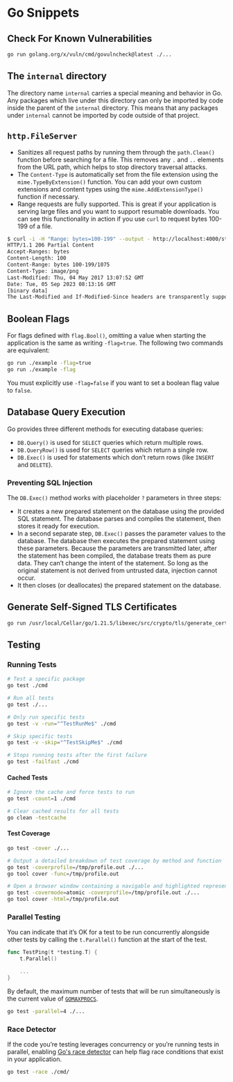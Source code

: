 # Go Snippets

## Check For Known Vulnerabilities

```sh
go run golang.org/x/vuln/cmd/govulncheck@latest ./...
```

## The `internal` directory

The directory name `internal` carries a special meaning and behavior in Go. Any packages which live under this directory can only be imported by code inside the parent of the `internal` directory. This means that any packages under `internal` cannot be imported by code outside of that project.

## `http.FileServer`

-   Sanitizes all request paths by running them through the `path.Clean()` function before searching for a file. This removes any `.` and `..` elements from the URL path, which helps to stop directory traversal attacks.
-   The `Content-Type` is automatically set from the file extension using the `mime.TypeByExtension()` function. You can add your own custom extensions and content types using the `mime.AddExtensionType()` function if necessary.
-   Range requests are fully supported. This is great if your application is serving large files and you want to support resumable downloads. You can see this functionality in action if you use `curl` to request bytes 100-199 of a file.

```sh
$ curl -i -H "Range: bytes=100-199" --output - http://localhost:4000/static/img/logo.png
HTTP/1.1 206 Partial Content
Accept-Ranges: bytes
Content-Length: 100
Content-Range: bytes 100-199/1075
Content-Type: image/png
Last-Modified: Thu, 04 May 2017 13:07:52 GMT
Date: Tue, 05 Sep 2023 08:13:16 GMT
[binary data]
The Last-Modified and If-Modified-Since headers are transparently supported. If a file hasn’t changed since the user last requested it, then http.FileServer will send a 304 Not Modified status code instead of the file itself. This helps reduce latency and processing overhead for both the client and server.
```

## Boolean Flags

For flags defined with `flag.Bool()`, omitting a value when starting the application is the same as writing `-flag=true`. The following two commands are equivalent:

```sh
go run ./example -flag=true
go run ./example -flag
```

You must explicitly use `-flag=false` if you want to set a boolean flag value to `false`.

## Database Query Execution

Go provides three different methods for executing database queries:

-   `DB.Query()` is used for `SELECT` queries which return multiple rows.
-   `DB.QueryRow()` is used for `SELECT` queries which return a single row.
-   `DB.Exec()` is used for statements which don’t return rows (like `INSERT` and `DELETE`).

### Preventing SQL Injection

The `DB.Exec()` method works with placeholder `?` parameters in three steps:

-   It creates a new prepared statement on the database using the provided SQL statement. The database parses and compiles the statement, then stores it ready for execution.
-   In a second separate step, `DB.Exec()` passes the parameter values to the database. The database then executes the prepared statement using these parameters. Because the parameters are transmitted later, after the statement has been compiled, the database treats them as pure data. They can’t change the intent of the statement. So long as the original statement is not derived from untrusted data, injection cannot occur.
-   It then closes (or deallocates) the prepared statement on the database.

## Generate Self-Signed TLS Certificates

```sh
go run /usr/local/Cellar/go/1.21.5/libexec/src/crypto/tls/generate_cert.go --rsa-bits=2048 --host=localhost
```

## Testing

### Running Tests

```sh
# Test a specific package
go test ./cmd

# Run all tests
go test ./...

# Only run specific tests
go test -v -run="^TestRunMe$" ./cmd

# Skip specific tests
go test -v -skip="^TestSkipMe$" ./cmd

# Stops running tests after the first failure
go test -failfast ./cmd
```

#### Cached Tests

```sh
# Ignore the cache and force tests to run
go test -count=1 ./cmd

# Clear cached results for all tests
go clean -testcache
```

#### Test Coverage

```sh
go test -cover ./...

# Output a detailed breakdown of test coverage by method and function
go test -coverprofile=/tmp/profile.out ./...
go tool cover -func=/tmp/profile.out

# Open a browser window containing a navigable and highlighted representation of your code
go test -covermode=atomic -coverprofile=/tmp/profile.out ./...
go tool cover -html=/tmp/profile.out
```

### Parallel Testing

You can indicate that it’s OK for a test to be run concurrently alongside other tests by calling the `t.Parallel()` function at the start of the test.

```go
func TestPing(t *testing.T) {
    t.Parallel()

    ...
}
```

By default, the maximum number of tests that will be run simultaneously is the current value of [`GOMAXPROCS`](https://pkg.go.dev/runtime#pkg-constants).

```sh
go test -parallel=4 ./...
```

### Race Detector

If the code you’re testing leverages concurrency or you’re running tests in parallel, enabling [Go's race detector](https://go.dev/doc/articles/race_detector) can help flag race conditions that exist in your application.

```sh
go test -race ./cmd/
```
